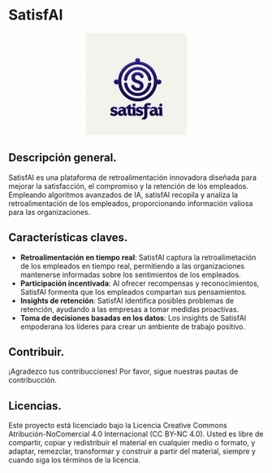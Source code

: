 # SatisfAI 

<p align="center">
  <img src="https://github.com/JaimeMoc/SatisfAI/blob/c467dd634a286e42ac75b0a9a523eefb60ceab80/Logo.jpg" width="200">
</p>

## Descripción general. 

SatisfAI es una plataforma de retroalimentación innovadora diseñada para mejorar la satisfacción, el compromiso y la retención de los empleados. Empleando algoritmos avanzados de IA, satisfAI recopila y analiza la retroalimentación de los empleados, proporcionando información valiosa para las organizaciones. 

## Características claves.
- **Retroalimentación en tiempo real**: SatisfAI captura la retroalimetación de los empleados en tiempo real, permitiendo a las organizaciones mantenerse informadas sobre los sentimientos de los empleados. 
- **Participación incentivada**: Al ofrecer recompensas y reconocimientos, SatisfAI formenta que los empleados compartan sus pensamientos. 
- **Insights de retención**: SatisfAI identifica posibles problemas de retención, ayudando a las empresas a tomar medidas proactivas.
- **Toma de decisiones basadas en los datos**: Los insights de SatisfAI empoderana los lideres para crear un ambiente de trabajo positivo.

## Contribuir. 
¡Agradezco tus contribucciones! Por favor, sigue nuestras pautas de contribucción. 

## Licencias. 
Este proyecto está licenciado bajo la Licencia Creative Commons Atribución-NoComercial 4.0 Internacional (CC BY-NC 4.0). Usted es libre de compartir, copiar y redistribuir el material en cualquier medio o formato, y adaptar, remezclar, transformar y construir a partir del material, siempre y cuando siga los términos de la licencia.
